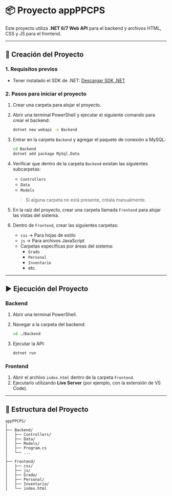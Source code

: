 
# 📦 Proyecto appPPCPS

Este proyecto utiliza **.NET 6/7 Web API** para el backend y archivos HTML, CSS y JS para el frontend.

---

## 🚀 Creación del Proyecto

### 1. Requisitos previos
- Tener instalado el SDK de .NET: [Descargar SDK .NET](https://dotnet.microsoft.com/download)

### 2. Pasos para iniciar el proyecto

1. Crear una carpeta para alojar el proyecto.
2. Abrir una terminal PowerShell y ejecutar el siguiente comando para crear el backend:

   ```bash
   dotnet new webapi -o Backend
   ```

3. Entrar en la carpeta `Backend` y agregar el paquete de conexión a MySQL:

   ```bash
   cd Backend
   dotnet add package MySql.Data
   ```

4. Verificar que dentro de la carpeta `Backend` existan las siguientes subcarpetas:
   - `Controllers`
   - `Data`
   - `Models`

   > Si alguna carpeta no está presente, créala manualmente.

5. En la raíz del proyecto, crear una carpeta llamada `Frontend` para alojar las vistas del sistema.

6. Dentro de `Frontend`, crear las siguientes carpetas:
   - `css` → Para hojas de estilo
   - `js` → Para archivos JavaScript
   - Carpetas específicas por áreas del sistema:
     - `Grado`
     - `Personal`
     - `Inventario`
     - etc.

---

## ▶️ Ejecución del Proyecto

### Backend

1. Abrir una terminal PowerShell.
2. Navegar a la carpeta del backend:

   ```bash
   cd ./Backend
   ```

3. Ejecutar la API:

   ```bash
   dotnet run
   ```

### Frontend

1. Abrir el archivo `index.html` dentro de la carpeta `Frontend`.
2. Ejecutarlo utilizando **Live Server** (por ejemplo, con la extensión de VS Code).

---

## 📁 Estructura del Proyecto

```
appPPCPS/
│
├── Backend/
│   ├── Controllers/
│   ├── Data/
│   ├── Models/
│   ├── Program.cs
│   └── ...
│
├── Frontend/
│   ├── css/
│   ├── js/
│   ├── Grado/
│   ├── Personal/
│   ├── Inventario/
│   └── index.html
```
